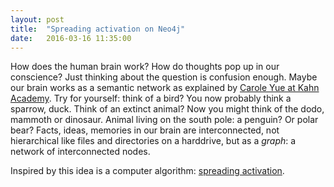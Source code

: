 ```yaml
---
layout: post
title:  "Spreading activation on Neo4j"
date:   2016-03-16 11:35:00
---
```

How does the human brain work? How do thoughts pop up in our conscience? Just thinking about the question is confusion enough. Maybe our brain works as a semantic network as explained by [Carole Yue at Kahn Academy](https://www.khanacademy.org/science/health-and-medicine/executive-systems-of-the-brain/cognition-2014-03-27T18:40:04.738Z/v/semantic-networks-and-spreading-activation).
Try for yourself: think of a bird? You now probably think a sparrow, duck. Think of an extinct animal? Now you might think of the dodo, mammoth or dinosaur. Animal living on the south pole: a penguin? Or polar bear? Facts, ideas, memories in our brain are interconnected, not hierarchical like files and directories on a harddrive, but as a *graph*: a network of interconnected nodes.

Inspired by this idea is a computer algorithm: [spreading activation](https://en.wikipedia.org/wiki/Spreading_activation).
